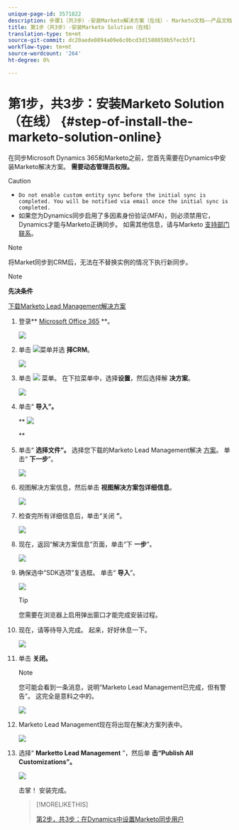 ```yaml
---
unique-page-id: 3571822
description: 步骤1（共3步）-安装Marketo解决方案（在线）- Marketo文档——产品文档
title: 第1步（共3步）-安装Marketo Solution（在线）
translation-type: tm+mt
source-git-commit: dc20aede0894a09e6c0bcd3d1580859b5fecb5f1
workflow-type: tm+mt
source-wordcount: '264'
ht-degree: 0%

---
```



# 第1步，共3步：安装Marketo Solution（在线） {#step-of-install-the-marketo-solution-online}

在同步Microsoft Dynamics 365和Marketo之前，您首先需要在Dynamics中安装Marketo解决方案。 **需要动态管理员权限。**

>[!CAUTION]
>
>* `Do not enable custom entity sync before the initial sync is completed. You will be notified via email once the initial sync is completed.`
>* 如果您为Dynamics同步启用了多因素身份验证(MFA)，则必须禁用它，Dynamics才能与Marketo正确同步。 如需其他信息，请与Marketo [支持部门联系](http://nation.marketo.com/community/support_solutions)。

>



>[!NOTE]
>
>将Market同步到CRM后，无法在不替换实例的情况下执行新同步。

>[!NOTE]
>
>**先决条件**
>
>[下载Marketo Lead Management解决方案](../../../../../product-docs/crm-sync/microsoft-dynamics-sync/sync-setup/download-the-marketo-lead-management-solution.md)

1. 登录** [Microsoft Office 365](https://login.microsoftonline.com/) **。

   ![](assets/image2015-3-16-15-3a58-3a55.png)

1. 单击 ![](assets/image2015-3-16-16-3a1-3a13.png)菜单并选 **择CRM**。

   ![](assets/image2015-3-16-16-3a0-3a10.png)

1. 单击 ![](assets/image2015-5-13-10-3a5-3a8.png) 菜单。 在下拉菜单中，选择**设置**，然后选择解 **决方案**。

   ![](assets/image2015-5-13-10-3a4-3a1.png)

1. 单击“ **导入”。**

   ** ![](assets/image2015-3-19-8-3a34-3a8.png)

   **

1. 单击“ **选择文件”。** 选择您下载的Marketo Lead Management解决 [方案](../../../../../product-docs/crm-sync/microsoft-dynamics-sync/sync-setup/download-the-marketo-lead-management-solution.md)。 单击“ **下一步**”。

   ![](assets/image2015-10-9-14-3a44-3a14.png)

1. 视图解决方案信息，然后单击 **视图解决方案包详细信息**。

   ![](assets/image2015-10-9-15-3a4-3a16.png)

1. 检查完所有详细信息后，单击“关闭 **”**。

   ![](assets/image2015-10-9-14-3a57-3a3.png)

1. 现在，返回“解决方案信息”页面，单击“下 **一步**”。

   ![](assets/image2015-10-9-14-3a59-3a24.png)

1. 确保选中“SDK选项”复选框。 单击“ **导入**”。

   ![](assets/image2015-10-9-15-3a7-3a12.png)

   >[!TIP]
   >
   >您需要在浏览器上启用弹出窗口才能完成安装过程。

1. 现在，请等待导入完成。 起来，好好休息一下。

   ![](assets/image2015-3-11-11-3a34-3a9.png)

1. 单击 **关闭。**

   >[!NOTE]
   >
   >您可能会看到一条消息，说明“Marketo Lead Management已完成，但有警告”。 这完全是意料之中的。

   ![](assets/image2015-3-13-9-3a54-3a39.png)

1. Marketo Lead Management现在将出现在解决方案列表中。

   ![](assets/image2015-3-19-8-3a40-3a38.png)

1. 选择“ **Marketto Lead Management** ”，然后单 **击“Publish All Customizations”。**

   ![](assets/image2015-3-19-8-3a41-3a21.png)

   击掌！ 安装完成。

   >[!MORELIKETHIS]
   >
   >[第2步，共3步：在Dynamics中设置Marketo同步用户](step-2-of-3-set-up.md)
